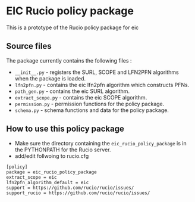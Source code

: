 # EIC Rucio policy package

This is a prototype of the Rucio policy package for eic



## Source files

The package currently contains the following files :
* `__init__.py` - registers the SURL, SCOPE and LFN2PFN algorithms when the package is loaded.
* `lfn2pfn.py` - contains the eic lfn2pfn algorithm which constructs PFNs.
* `path_gen.py` - contains the eic SURL algorithm.
* `extract_scope.py` - contains the eic SCOPE algorithm.
* `permission.py` - permission functions for the policy package.
* `schema.py` - schema functions and data for the policy package.

## How to use this policy package

*  Make sure the directory containing the `eic_rucio_policy_package` is in the PYTHONPATH for the Rucio server.
* add/edit follwoing to rucio.cfg
```
[policy]
package = eic_rucio_policy_package
extract_scope = eic
lfn2pfn_algorithm_default = eic
support = https://github.com/rucio/rucio/issues/
support_rucio = https://github.com/rucio/rucio/issues/
```

